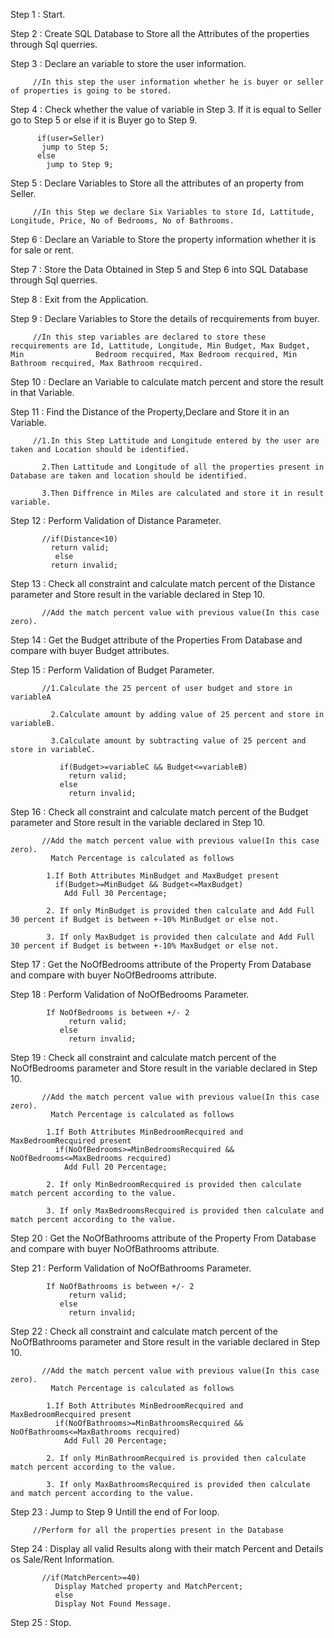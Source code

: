 Step 1 : Start.

Step 2 : Create SQL Database to Store all the Attributes of the properties through Sql querries.

Step 3 : Declare an variable to store the user information.

         //In this step the user information whether he is buyer or seller of properties is going to be stored.

Step 4 : Check whether the value of variable in Step 3. If it is equal to Seller go to Step 5 or else if it is Buyer go to Step 9.

          if(user=Seller)
           jump to Step 5;
          else
            jump to Step 9; 
            
Step 5 : Declare Variables to Store all the attributes of an property from Seller.

         //In this Step we declare Six Variables to store Id, Lattitude, Longitude, Price, No of Bedrooms, No of Bathrooms.
         
Step 6 : Declare an Variable to Store the property information whether it is for sale or rent.

Step 7 : Store the Data Obtained in Step 5 and Step 6 into SQL Database through Sql querries.

Step 8 : Exit from the Application.

Step 9 : Declare Variables to Store the details of recquirements from buyer.

         //In this step variables are declared to store these recquirements are Id, Lattitude, Longitude, Min Budget, Max Budget, Min                Bedroom recquired, Max Bedroom recquired, Min Bathroom recquired, Max Bathroom recquired.

Step 10 : Declare an Variable to calculate match percent and store the result in that Variable.

Step 11 : Find the Distance of the Property,Declare and Store it in an Variable.

         //1.In this Step Lattitude and Longitude entered by the user are taken and Location should be identified.
         
           2.Then Lattitude and Longitude of all the properties present in Database are taken and location should be identified.
           
           3.Then Diffrence in Miles are calculated and store it in result variable.
           
Step 12 : Perform Validation of Distance Parameter.

           //if(Distance<10)
             return valid;
              else
             return invalid;
             
 Step 13 : Check all constraint and calculate match percent of the Distance parameter and Store result in the variable declared in 
           Step 10.
           
           //Add the match percent value with previous value(In this case zero).
           
 Step 14 : Get the Budget attribute of the Properties From Database and compare with buyer Budget attributes.
 
 Step 15 : Perform Validation of Budget Parameter.
 
           //1.Calculate the 25 percent of user budget and store in variableA
           
             2.Calculate amount by adding value of 25 percent and store in variableB.
             
             3.Calculate amount by subtracting value of 25 percent and store in variableC.
             
               if(Budget>=variableC && Budget<=variableB)
                 return valid;
               else
                 return invalid;
           
 Step 16 : Check all constraint and calculate match percent of the Budget parameter and Store result in the variable declared in 
           Step 10.
           
           //Add the match percent value with previous value(In this case zero).
             Match Percentage is calculated as follows
             
            1.If Both Attributes MinBudget and MaxBudget present 
              if(Budget>=MinBudget && Budget<=MaxBudget)
                Add Full 30 Percentage;
                
            2. If only MinBudget is provided then calculate and Add Full 30 percent if Budget is between +-10% MinBudget or else not.
            
            3. If only MaxBudget is provided then calculate and Add Full 30 percent if Budget is between +-10% MaxBudget or else not.
 
 Step 17 : Get the NoOfBedrooms attribute of the Property From Database and compare with buyer NoOfBedrooms attribute.
 
 Step 18 : Perform Validation of NoOfBedrooms Parameter.
 
            If NoOfBedrooms is between +/- 2
                 return valid;
               else
                 return invalid;
                 
  Step 19 : Check all constraint and calculate match percent of the NoOfBedrooms parameter and Store result in the variable declared             in Step 10.
  
           //Add the match percent value with previous value(In this case zero).
             Match Percentage is calculated as follows
             
            1.If Both Attributes MinBedroomRecquired and MaxBedroomRecquired present 
              if(NoOfBedrooms>=MinBedroomsRecquired && NoOfBedrooms<=MaxBedrooms recquired)
                Add Full 20 Percentage;
                
            2. If only MinBedroomRecquired is provided then calculate match percent according to the value.
            
            3. If only MaxBedroomsRecquired is provided then calculate and match percent according to the value.
                 
 Step 20 :  Get the NoOfBathrooms attribute of the Property From Database and compare with buyer NoOfBathrooms attribute.
 
 Step 21 : Perform Validation of NoOfBathrooms Parameter.
 
            If NoOfBathrooms is between +/- 2
                 return valid;
               else
                 return invalid;
                 
 Step 22 : Check all constraint and calculate match percent of the NoOfBathrooms parameter and Store result in the variable declared             in Step 10.
 
           //Add the match percent value with previous value(In this case zero).
             Match Percentage is calculated as follows
             
            1.If Both Attributes MinBedroomRecquired and MaxBedroomRecquired present 
              if(NoOfBathrooms>=MinBathroomsRecquired && NoOfBathrooms<=MaxBathrooms recquired)
                Add Full 20 Percentage;
                
            2. If only MinBathroomRecquired is provided then calculate match percent according to the value.
            
            3. If only MaxBathroomsRecquired is provided then calculate and match percent according to the value.
            
Step 23 : Jump to Step 9 Untill the end of For loop.

         //Perform for all the properties present in the Database
         
Step 24 : Display all valid Results along with their match Percent and Details os Sale/Rent Information.

           //if(MatchPercent>=40)
              Display Matched property and MatchPercent;
              else
              Display Not Found Message.
      
Step 25 : Stop.             
              
         

